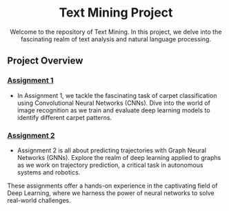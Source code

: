 <h1 align="center">Text Mining Project</h1>

<p align="center">Welcome to the repository of Text Mining. In this project, we delve into the fascinating realm of text analysis and natural language processing.</p>

## Project Overview

### [Assignment 1](assignment_1/Assignment_1.ipynb)
- In Assignment 1, we tackle the fascinating task of carpet classification using Convolutional Neural Networks (CNNs). Dive into the world of image recognition as we train and evaluate deep learning models to identify different carpet patterns.

### [Assignment 2](assignment2/assignment_2_2AMM10_22-23.ipynb)
- Assignment 2 is all about predicting trajectories with Graph Neural Networks (GNNs). Explore the realm of deep learning applied to graphs as we work on trajectory prediction, a critical task in autonomous systems and robotics.

These assignments offer a hands-on experience in the captivating field of Deep Learning, where we harness the power of neural networks to solve real-world challenges.
